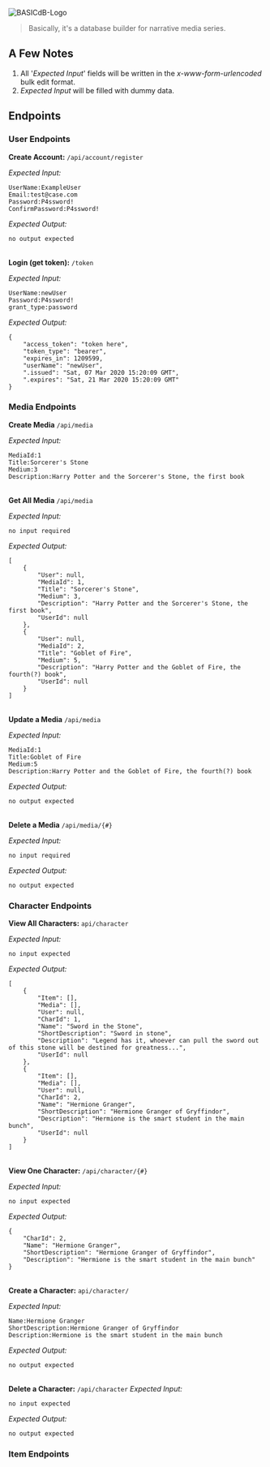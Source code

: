 ![BASICdB-Logo](https://github.com/tjjarz/BASICdB/blob/master/BASICdB-Logo-Hero.png)


>Basically, it's a database builder for narrative media series.

## A Few Notes
1. All '*Expected Input*' fields will be written in the *x-www-form-urlencoded* bulk edit format.
2. *Expected Input* will be filled with dummy data.

## Endpoints
### User Endpoints
**Create Account:** `/api/account/register`

*Expected Input:* 
```
UserName:ExampleUser
Email:test@case.com
Password:P4ssword!
ConfirmPassword:P4ssword!
```
*Expected Output:*
```
no output expected
```
\
**Login (get token):** `/token`

*Expected Input:*
```
UserName:newUser
Password:P4ssword!
grant_type:password
```
*Expected Output:*
```
{
    "access_token": "token here",
    "token_type": "bearer",
    "expires_in": 1209599,
    "userName": "newUser",
    ".issued": "Sat, 07 Mar 2020 15:20:09 GMT",
    ".expires": "Sat, 21 Mar 2020 15:20:09 GMT"
}
```

### Media Endpoints
**Create Media** `/api/media`

*Expected Input:*
```
MediaId:1
Title:Sorcerer's Stone
Medium:3
Description:Harry Potter and the Sorcerer's Stone, the first book
```
\
**Get All Media** `/api/media`

*Expected Input:*
```
no input required
```
*Expected Output:*
```
[
    {
        "User": null,
        "MediaId": 1,
        "Title": "Sorcerer's Stone",
        "Medium": 3,
        "Description": "Harry Potter and the Sorcerer's Stone, the first book",
        "UserId": null
    },
    {
        "User": null,
        "MediaId": 2,
        "Title": "Goblet of Fire",
        "Medium": 5,
        "Description": "Harry Potter and the Goblet of Fire, the fourth(?) book",
        "UserId": null
    }
]
```
\
**Update a Media** `/api/media`

*Expected Input:*
```
MediaId:1
Title:Goblet of Fire
Medium:5
Description:Harry Potter and the Goblet of Fire, the fourth(?) book
```
*Expected Output:*
```
no output expected
```
\
**Delete a Media** `/api/media/{#}`

*Expected Input:*
```
no input required
```
*Expected Output:*
```
no output expected
```


### Character Endpoints
**View All Characters:** `api/character`

*Expected Input:*
```
no input expected
```
*Expected Output:*
```
[
    {
        "Item": [],
        "Media": [],
        "User": null,
        "CharId": 1,
        "Name": "Sword in the Stone",
        "ShortDescription": "Sword in stone",
        "Description": "Legend has it, whoever can pull the sword out of this stone will be destined for greatness...",
        "UserId": null
    },
    {
        "Item": [],
        "Media": [],
        "User": null,
        "CharId": 2,
        "Name": "Hermione Granger",
        "ShortDescription": "Hermione Granger of Gryffindor",
        "Description": "Hermione is the smart student in the main bunch",
        "UserId": null
    }
]
```
\
**View One Character:** `/api/character/{#}`

*Expected Input:*
```
no input expected
```
*Expected Output:*
```
{
    "CharId": 2,
    "Name": "Hermione Granger",
    "ShortDescription": "Hermione Granger of Gryffindor",
    "Description": "Hermione is the smart student in the main bunch"
}
```
\
**Create a Character:** `api/character/`

*Expected Input:*
```
Name:Hermione Granger
ShortDescription:Hermione Granger of Gryffindor
Description:Hermione is the smart student in the main bunch
```
*Expected Output:*
```
no output expected
```
\
**Delete a Character:** `/api/character`
*Expected Input:*
```
no input expected
```
*Expected Output:*
```
no output expected
```

### Item Endpoints
